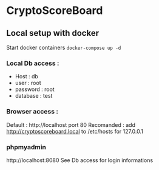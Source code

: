 # CryptoScoreBoard

## Local setup with docker
Start docker containers
```docker-compose up -d```

### Local Db access :
- Host : db
- user : root
- password : root
- database : test

### Browser access :
Default : http://localhost port 80
Recomanded : add http://cryptoscoreboard.local to /etc/hosts for 127.0.0.1

### phpmyadmin
http://localhost:8080
See Db access for login informations
